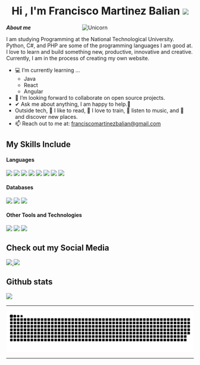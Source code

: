 <h1 align="center">Hi , I'm Francisco Martinez Balian <img src="https://media.giphy.com/media/hvRJCLFzcasrR4ia7z/giphy.gif" width="35"></h1>

<img align="right" width=300px alt="Unicorn" src="https://media.giphy.com/media/SWoSkN6DxTszqIKEqv/giphy.gif" />

***About me***

I am studying Programming at the National Technological University. Python, C#, and PHP are some of the programming languages I am good at. I love to learn and build something new, productive, innovative and creative. Currently, I am in the process of creating my own website.

- 💻 I’m currently learning ...
  - Java
  - React
  - Angular
- 👯 I’m looking forward to collaborate on open source projects.
- ✔ Ask me about anything, I am happy to help.💪
- Outside tech, 📖 I like to read, 💪 I love to train, 🎵 listen to music, and 🌴 and discover new places.
- 📫 Reach out to me at: <a href="#">franciscomartinezbalian@gmail.com</a>

## My Skills Include

<h4> Languages </h4>
<span> 
  <img src="https://img.shields.io/badge/HTML5-E34F26?style=for-the-badge&logo=html5&logoColor=white">
  <img src="https://img.shields.io/badge/CSS3-1572B6?style=for-the-badge&logo=css3&logoColor=white">
  <img src="https://img.shields.io/badge/Java-ED8B00?style=for-the-badge&logo=java&logoColor=white">
  <img src="https://img.shields.io/badge/PHP-777BB4?style=for-the-badge&logo=php&logoColor=white">
  <img src="https://img.shields.io/badge/c%23-%23239120.svg?style=for-the-badge&logo=csharp&logoColor=white">
  <img src="https://img.shields.io/badge/c++-%2300599C.svg?style=for-the-badge&logo=c%2B%2B&logoColor=white">
  <img src="https://img.shields.io/badge/python-3670A0?style=for-the-badge&logo=python&logoColor=ffdd54">
  <img src="https://img.shields.io/badge/-Arduino-00979D?style=for-the-badge&logo=Arduino&logoColor=white">
</span>

<h4> Databases </h4>
<span>
  <img src="https://img.shields.io/badge/MySQL-00000F?style=for-the-badge&logo=mysql&logoColor=white">
  <img src="https://img.shields.io/badge/sqlite-%2307405e.svg?style=for-the-badge&logo=sqlite&logoColor=white">
  <img src="https://img.shields.io/badge/Microsoft%20SQL%20Server-CC2927?style=for-the-badge&logo=microsoft%20sql%20server&logoColor=white">
</span>

<h4> Other Tools and Technologies </h4>
<span>
  <img src="https://img.shields.io/badge/Git-F05032?style=for-the-badge&logo=git&logoColor=white">
  <img src="https://img.shields.io/badge/Xampp-F37623?style=for-the-badge&logo=xampp&logoColor=white">
  <img src="https://img.shields.io/badge/.NET-5C2D91?style=for-the-badge&logo=.net&logoColor=white">
</span>

## Check out my Social Media

<a href = "https://www.instagram.com/francis_balian">
  <img src="https://img.shields.io/badge/Instagram-%23E4405F.svg?style=for-the-badge&logo=Instagram&logoColor=white">
</a>
<a href = "https://www.linkedin.com/in/francisco-martinez-balian-52389020a/">
  <img src="https://img.shields.io/badge/linkedin-%230077B5.svg?style=for-the-badge&logo=linkedin&logoColor=white">
</a>

<h2>Github stats</h2> 

[![](https://github-readme-stats.vercel.app/api?username=Francis2705&show_icons=true&theme=tokyonight&hide_border=true&locale=en)](https://github.com/Francis2705)

----

<p align="center">
  <img src="https://raw.githubusercontent.com/Elanza-48/Elanza-48/main/resources/img/github-contribution-grid-snake.svg" alt="example" />
</p>

------
